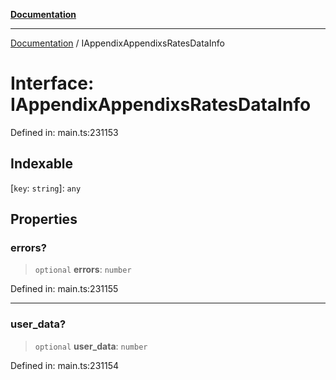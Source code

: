 [**Documentation**](../README.md)

***

[Documentation](../README.md) / IAppendixAppendixsRatesDataInfo

# Interface: IAppendixAppendixsRatesDataInfo

Defined in: main.ts:231153

## Indexable

\[`key`: `string`\]: `any`

## Properties

### errors?

> `optional` **errors**: `number`

Defined in: main.ts:231155

***

### user\_data?

> `optional` **user\_data**: `number`

Defined in: main.ts:231154
